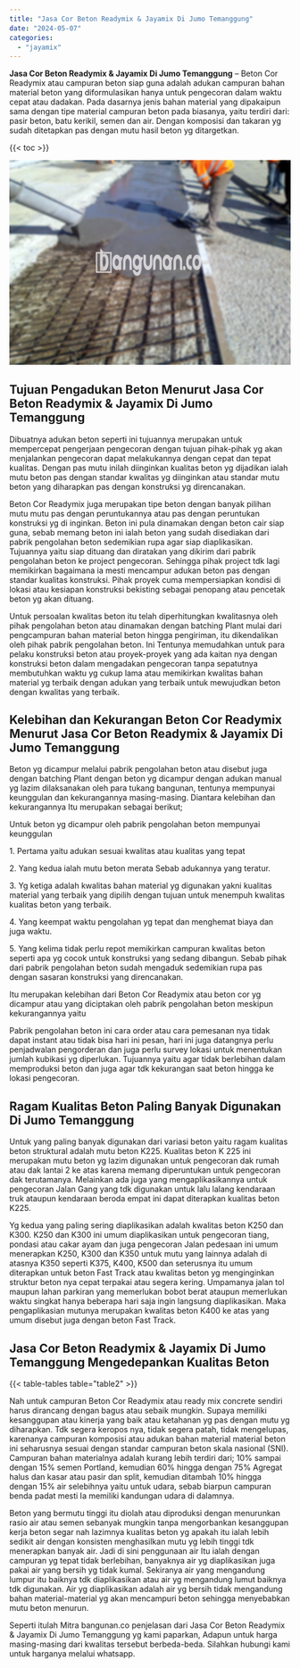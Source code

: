 ```yaml
---
title: "Jasa Cor Beton Readymix & Jayamix Di Jumo Temanggung"
date: "2024-05-07"
categories: 
  - "jayamix"
---
```


**Jasa Cor Beton Readymix & Jayamix Di Jumo Temanggung** – Beton Cor Readymix atau campuran beton siap guna adalah adukan campuran bahan material beton yang diformulasikan hanya untuk pengecoran dalam waktu cepat atau dadakan. Pada dasarnya jenis bahan material yang dipakaipun sama dengan tipe material campuran beton pada biasanya, yaitu terdiri dari: pasir beton, batu kerikil, semen dan air. Dengan komposisi dan takaran yg sudah ditetapkan pas dengan mutu hasil beton yg ditargetkan.

{{< toc >}}

![Jasa Cor Beton Readymix & Jayamix Di Jumo Temanggung](/images/jasa-cor-readymix-21.png)

## Tujuan Pengadukan Beton Menurut Jasa Cor Beton Readymix & Jayamix Di Jumo Temanggung

Dibuatnya adukan beton seperti ini tujuannya merupakan untuk mempercepat pengerjaan pengecoran dengan tujuan pihak-pihak yg akan menjalankan pengecoran dapat melakukannya dengan cepat dan tepat kualitas. Dengan pas mutu inilah diinginkan kualitas beton yg dijadikan ialah mutu beton pas dengan standar kwalitas yg diinginkan atau standar mutu beton yang diharapkan pas dengan konstruksi yg direncanakan.

Beton Cor Readymix juga merupakan tipe beton dengan banyak pilihan mutu mutu pas dengan peruntukannya atau pas dengan peruntukan konstruksi yg di inginkan. Beton ini pula dinamakan dengan beton cair siap guna, sebab memang beton ini ialah beton yang sudah disediakan dari pabrik pengolahan beton sedemikian rupa agar siap diaplikasikan. Tujuannya yaitu siap dituang dan diratakan yang dikirim dari pabrik pengolahan beton ke project pengecoran. Sehingga pihak project tdk lagi memikirkan bagaimana ia mesti mencampur adukan beton pas dengan standar kualitas konstruksi. Pihak proyek cuma mempersiapkan kondisi di lokasi atau kesiapan konstruksi bekisting sebagai penopang atau pencetak beton yg akan dituang.

Untuk persoalan kwalitas beton itu telah diperhitungkan kwalitasnya oleh pihak pengolahan beton atau dinamakan dengan batching Plant mulai dari pengcampuran bahan material beton hingga pengiriman, itu dikendalikan oleh pihak pabrik pengolahan beton. Ini Tentunya memudahkan untuk para pelaku konstruksi beton atau proyek-proyek yang ada kaitan nya dengan konstruksi beton dalam mengadakan pengecoran tanpa sepatutnya membutuhkan waktu yg cukup lama atau memikirkan kwalitas bahan material yg terbaik dengan adukan yang terbaik untuk mewujudkan beton dengan kwalitas yang terbaik.

## Kelebihan dan Kekurangan Beton Cor Readymix Menurut Jasa Cor Beton Readymix & Jayamix Di Jumo Temanggung

Beton yg dicampur melalui pabrik pengolahan beton atau disebut juga dengan batching Plant dengan beton yg dicampur dengan adukan manual yg lazim dilaksanakan oleh para tukang bangunan, tentunya mempunyai keunggulan dan kekurangannya masing-masing. Diantara kelebihan dan kekurangannya Itu merupakan sebagai berikut;

Untuk beton yg dicampur oleh pabrik pengolahan beton mempunyai keunggulan

1\. Pertama yaitu adukan sesuai kwalitas atau kualitas yang tepat

2\. Yang kedua ialah mutu beton merata Sebab adukannya yang teratur.

3\. Yg ketiga adalah kwalitas bahan material yg digunakan yakni kualitas material yang terbaik yang dipilih dengan tujuan untuk menempuh kwalitas kualitas beton yang terbaik.

4\. Yang keempat waktu pengolahan yg tepat dan menghemat biaya dan juga waktu.

5\. Yang kelima tidak perlu repot memikirkan campuran kwalitas beton seperti apa yg cocok untuk konstruksi yang sedang dibangun. Sebab pihak dari pabrik pengolahan beton sudah mengaduk sedemikian rupa pas dengan sasaran konstruksi yang direncanakan.

Itu merupakan kelebihan dari Beton Cor Readymix atau beton cor yg dicampur atau yang diciptakan oleh pabrik pengolahan beton meskipun kekurangannya yaitu

Pabrik pengolahan beton ini cara order atau cara pemesanan nya tidak dapat instant atau tidak bisa hari ini pesan, hari ini juga datangnya perlu penjadwalan pengorderan dan juga perlu survey lokasi untuk menentukan jumlah kubikasi yg diperlukan. Tujuannya yaitu agar tidak berlebihan dalam memproduksi beton dan juga agar tdk kekurangan saat beton hingga ke lokasi pengecoran.

## Ragam Kualitas Beton Paling Banyak Digunakan Di Jumo Temanggung

Untuk yang paling banyak digunakan dari variasi beton yaitu ragam kualitas beton struktural adalah mutu beton K225. Kualitas beton K 225 ini merupakan mutu beton yg lazim digunakan untuk pengecoran dak rumah atau dak lantai 2 ke atas karena memang diperuntukan untuk pengecoran dak terutamanya. Melainkan ada juga yang mengaplikasikannya untuk pengecoran Jalan Gang yang tdk digunakan untuk lalu lalang kendaraan truk ataupun kendaraan beroda empat ini dapat diterapkan kualitas beton K225.

Yg kedua yang paling sering diaplikasikan adalah kwalitas beton K250 dan K300. K250 dan K300 ini umum diaplikasikan untuk pengecoran tiang, pondasi atau cakar ayam dan juga pengecoran Jalan pedesaan ini umum menerapkan K250, K300 dan K350 untuk mutu yang lainnya adalah di atasnya K350 seperti K375, K400, K500 dan seterusnya itu umum diterapkan untuk beton Fast Track atau kwalitas beton yg menginginkan struktur beton nya cepat terpakai atau segera kering. Umpamanya jalan tol maupun lahan parkiran yang memerlukan bobot berat ataupun memerlukan waktu singkat hanya beberapa hari saja ingin langsung diaplikasikan. Maka pengaplikasian mutunya merupakan kwalitas beton K400 ke atas yang umum disebut juga dengan beton Fast Track.

## Jasa Cor Beton Readymix & Jayamix Di Jumo Temanggung Mengedepankan Kualitas Beton

{{< table-tables table="table2" >}}

Nah untuk campuran Beton Cor Readymix atau ready mix concrete sendiri harus dirancang dengan bagus atau sebaik mungkin. Supaya memiliki kesanggupan atau kinerja yang baik atau ketahanan yg pas dengan mutu yg diharapkan. Tdk segera keropos nya, tidak segera patah, tidak mengelupas, karenanya campuran komposisi atau adukan bahan material material beton ini seharusnya sesuai dengan standar campuran beton skala nasional (SNI). Campuran bahan materialnya adalah kurang lebih terdiri dari; 10% sampai dengan 15% semen Portland, kemudian 60% hingga dengan 75% Agregat halus dan kasar atau pasir dan split, kemudian ditambah 10% hingga dengan 15% air selebihnya yaitu untuk udara, sebab biarpun campuran benda padat mesti Ia memiliki kandungan udara di dalamnya.

Beton yang bermutu tinggi itu diolah atau diproduksi dengan menurunkan rasio air atau semen sebanyak mungkin tanpa mengorbankan kesanggupan kerja beton segar nah lazimnya kualitas beton yg apakah itu ialah lebih sedikit air dengan konsisten menghasilkan mutu yg lebih tinggi tdk menerapkan banyak air. Jadi di sini penggunaan air Itu ialah dengan campuran yg tepat tidak berlebihan, banyaknya air yg diaplikasikan juga pakai air yang bersih yg tidak kumal. Sekiranya air yang mengandung lumpur itu baiknya tdk diaplikasikan atau air yg mengandung lumut baiknya tdk digunakan. Air yg diaplikasikan adalah air yg bersih tidak mengandung bahan material-material yg akan mencampuri beton sehingga menyebabkan mutu beton menurun.

Seperti itulah Mitra bangunan.co penjelasan dari Jasa Cor Beton Readymix & Jayamix Di Jumo Temanggung yg kami paparkan, Adapun untuk harga masing-masing dari kwalitas tersebut berbeda-beda. Silahkan hubungi kami untuk harganya melalui whatsapp.

